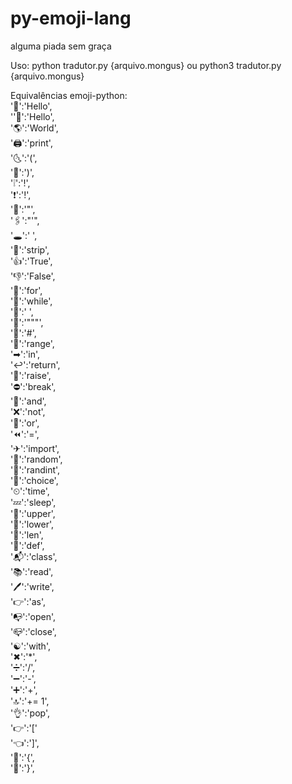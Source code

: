 # py-emoji-lang
alguma piada sem graça

Uso:
python tradutor.py {arquivo.mongus}
ou
python3 tradutor.py {arquivo.mongus}

Equivalências emoji-python:<br>
'👋':'Hello',<br>
''👋':'Hello',<br>
'🌎':'World',<br>
'🖨':'print',<br>
'🌜':'(',<br>
'🌛':')',<br>
'❕':'!',<br>
'❗':'!',<br>
'📎':'"',<br>
'🖇':"'",<br>
'🕳':' ',<br>
'👙':'strip',<br>
'👍':'True',<br>
'👎':'False',<br>
'🔁':'for',<br>
'🔂':'while',<br>
'📑':'  ',<br>
'📄':'"""',<br>
'📝':'#',<br>
'👐':'range',<br>
'➡':'in',<br>
'↩':'return',<br>
'🚩':'raise',<br>
'⛔':'break',<br>
'🤝':'and',<br>
'❌':'not',<br>
'🙌':'or',<br>
'⏪':'=',<br>
'✈':'import',<br>
'🎲':'random',<br>
'🔢':'randint',<br>
'🤔':'choice',<br>
'⏲':'time',<br>
'💤':'sleep',<br>
'👠':'upper',<br>
'👟':'lower',<br>
'🤏':'len',<br>
'📮':'def',<br>
'📬':'class',<br>
'📚':'read',<br>
'🖊':'write',<br>
'👉':'as',<br>
'📭':'open',<br>
'📪':'close',<br>
'☯':'with',<br>
'✖':'*',<br>
'➗':'/',<br>
'➖':'-',<br>
'➕':'+',<br>
'🔝':'+= 1',<br>
'👌':'pop',<br>
'👉':'['<br>
'👈':']',<br>
'🤜':'{',<br>
'🤛':'}',<br>
